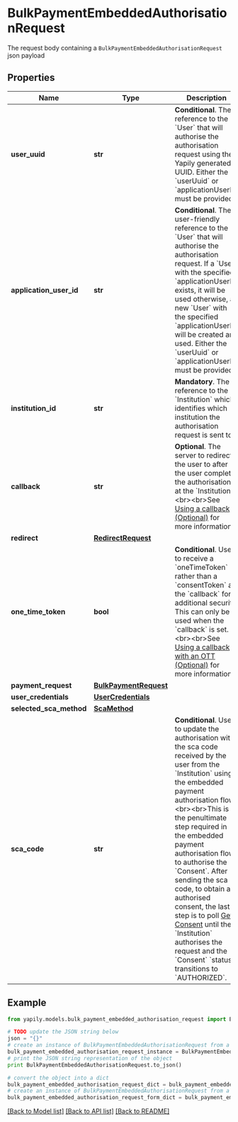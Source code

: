 # BulkPaymentEmbeddedAuthorisationRequest

The request body containing a `BulkPaymentEmbeddedAuthorisationRequest` json payload

## Properties

Name | Type | Description | Notes
------------ | ------------- | ------------- | -------------
**user_uuid** | **str** | __Conditional__. The reference to the &#x60;User&#x60; that will authorise the authorisation request using the Yapily generated UUID. Either the &#x60;userUuid&#x60; or &#x60;applicationUserId&#x60; must be provided. | [optional] 
**application_user_id** | **str** | __Conditional__. The user-friendly reference to the &#x60;User&#x60; that will authorise the authorisation request. If a &#x60;User&#x60; with the specified &#x60;applicationUserId&#x60; exists, it will be used otherwise, a new &#x60;User&#x60; with the specified &#x60;applicationUserId&#x60; will be created and used. Either the &#x60;userUuid&#x60; or &#x60;applicationUserId&#x60; must be provided. | [optional] 
**institution_id** | **str** | __Mandatory__. The reference to the &#x60;Institution&#x60; which identifies which institution the authorisation request is sent to. | 
**callback** | **str** | __Optional__. The server to redirect the user to after the user complete the authorisation at the &#x60;Institution&#x60;. &lt;br&gt;&lt;br&gt;See [Using a callback (Optional)](https://docs.yapily.com/pages/knowledge/yapily-concepts/callback_url/#using-a-callback-optional) for more information. | [optional] 
**redirect** | [**RedirectRequest**](RedirectRequest.md) |  | [optional] 
**one_time_token** | **bool** | __Conditional__. Used to receive a &#x60;oneTimeToken&#x60; rather than a &#x60;consentToken&#x60; at the &#x60;callback&#x60; for additional security. This can only be used when the &#x60;callback&#x60; is set. &lt;br&gt;&lt;br&gt;See [Using a callback with an OTT (Optional)](https://docs.yapily.com/pages/knowledge/yapily-concepts/callback_url/#using-a-callback-with-an-ott-optional) for more information. | [optional] 
**payment_request** | [**BulkPaymentRequest**](BulkPaymentRequest.md) |  | [optional] 
**user_credentials** | [**UserCredentials**](UserCredentials.md) |  | [optional] 
**selected_sca_method** | [**ScaMethod**](ScaMethod.md) |  | [optional] 
**sca_code** | **str** | __Conditional__. Used to update the authorisation with the sca code received by the user from the &#x60;Institution&#x60; using the embedded payment authorisation flow.&lt;br&gt;&lt;br&gt;This is the penultimate step required in the embedded payment authorisation flow to authorise the &#x60;Consent&#x60;. After sending the sca code, to obtain an authorised consent, the last step is to poll [Get Consent](https://docs.yapily.com/api/reference/#operation/getConsentById) until the &#x60;Institution&#x60; authorises the request and the &#x60;Consent&#x60; &#x60;status&#x60; transitions to &#x60;AUTHORIZED&#x60;. | [optional] 

## Example

```python
from yapily.models.bulk_payment_embedded_authorisation_request import BulkPaymentEmbeddedAuthorisationRequest

# TODO update the JSON string below
json = "{}"
# create an instance of BulkPaymentEmbeddedAuthorisationRequest from a JSON string
bulk_payment_embedded_authorisation_request_instance = BulkPaymentEmbeddedAuthorisationRequest.from_json(json)
# print the JSON string representation of the object
print BulkPaymentEmbeddedAuthorisationRequest.to_json()

# convert the object into a dict
bulk_payment_embedded_authorisation_request_dict = bulk_payment_embedded_authorisation_request_instance.to_dict()
# create an instance of BulkPaymentEmbeddedAuthorisationRequest from a dict
bulk_payment_embedded_authorisation_request_form_dict = bulk_payment_embedded_authorisation_request.from_dict(bulk_payment_embedded_authorisation_request_dict)
```
[[Back to Model list]](../README.md#documentation-for-models) [[Back to API list]](../README.md#documentation-for-api-endpoints) [[Back to README]](../README.md)


